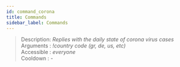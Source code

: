 ```yaml
---
id: command_corona
title: Commands
sidebar_label: Commands
---    
```


> Description: _Replies with the daily state of corona virus cases_<br />
> Arguments  : _!country code (gr, de, us, etc)_<br />
> Accessible : _everyone_<br />
> Cooldown   : _-_<br />
